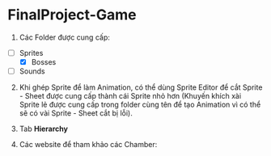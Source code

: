 # FinalProject-Game
1. Các Folder được cung cấp:
- [ ] Sprites
  - [x] Bosses
- [ ] Sounds
2. Khi ghép Sprite để làm Animation, có thể dùng Sprite Editor để cắt Sprite - Sheet được cung cấp thành cái Sprite nhỏ hơn (Khuyến khích xài Sprite lẻ được cung cấp trong folder cùng tên để tạo Animation vì có thể sẽ có vài Sprite - Sheet cắt bị lỗi).
3. Tab **Hierarchy**

4. Các website để tham khảo các Chamber:
